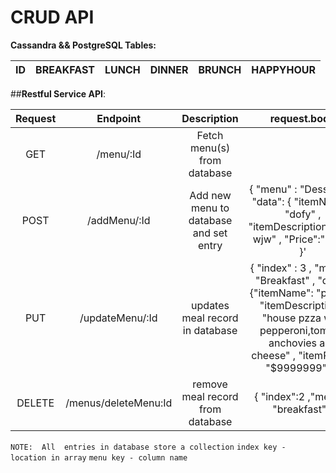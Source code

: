 
# __CRUD API__


__Cassandra && PostgreSQL Tables:__

| ID   | BREAKFAST| LUNCH| DINNER| BRUNCH | HAPPYHOUR|
|:----:|:--------:|:----:|:-----:|:------:|:--------:|


##__Restful Service API__:

| Request | Endpoint             | Description                            | request.body                                                                                                                                                                                                    |
|:-------:|:--------------------:|:--------------------------------------:|:---------------------------------------------------------------------------------------------------------------------------------------------------------------------------------------------------------------:|
| GET     | /menu/:Id            | Fetch  menu(s) from database           |                                                                                                                                                                                                                 |
| POST    | /addMenu/:Id         | Add new menu to database and set entry | { "menu" : "Desserts" , "data": { "itemName": "dofy" , "itemDescription":"nfw wjw" , "Price":"$20"} }'                                                                                                          |
| PUT     | /updateMenu/:Id      |  updates meal record in database       | {  "index" : 3 ,  "menu" : "Breakfast"    ,  "data": {"itemName": "pizza" , "itemDescription": "house pzza with pepperoni,tomato, anchovies and cheese" , "itemPrice": "$9999999"   }   }                       |
| DELETE  | /menus/deleteMenu:Id | remove meal record from database       |  { "index":2 ,"menu" : "breakfast"}'                                                                                                                                                                            |

`NOTE:  All  entries in database store a collection`
`index key - location in array`
`menu key - column name`

